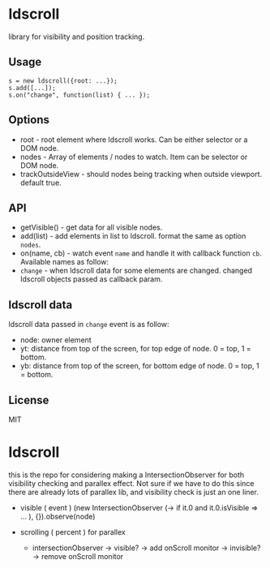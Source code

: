 # ldscroll

library for visibility and position tracking.


## Usage

    s = new ldscroll({root: ...});
    s.add([...]);
    s.on("change", function(list) { ... });


## Options

 - root - root element where ldscroll works. Can be either selector or a DOM node.
 - nodes - Array of elements / nodes to watch. Item can be selector or DOM node.
 - trackOutsideView - should nodes being tracking when outside viewport. default true.


## API

 - getVisible() - get data for all visible nodes.
 - add(list) - add elements in list to ldscroll. format the same as option `nodes`.
 - on(name, cb) - watch event `name` and handle it with callback function `cb`. Available names as follow:
  - `change` - when ldscroll data for some elements are changed. changed ldscroll objects passed as callback param.

## ldscroll data

ldscroll data passed in `change` event is as follow:

 - node: owner element
 - yt: distance from top of the screen, for top edge of node. 0 = top, 1 = bottom.
 - yb: distance from top of the screen, for bottom edge of node. 0 = top, 1 = bottom.


## License

MIT

# ldscroll

this is the repo for considering making a IntersectionObserver for both visibility checking and parallex effect. Not sure if we have to do this since there are already lots of parallex lib, and visibility check is just an one liner.

 * visible ( event )
  (new IntersectionObserver (-> if it.0 and it.0.isVisible => ... ), {}).observe(node)

 * scrolling ( percent )  for parallex 
   - intersectionObserver -> visible? -> add onScroll monitor
                          -> invisible? -> remove onScroll monitor
